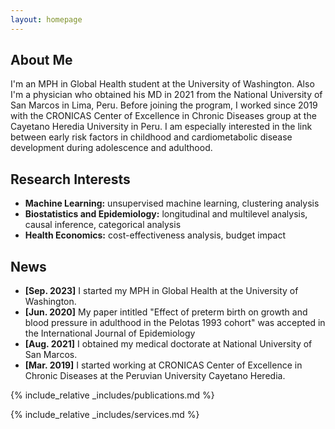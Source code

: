 ```yaml
---
layout: homepage
---
```


## About Me

I'm an MPH in Global Health student at the University of Washington. Also I'm a physician who obtained his MD in 2021 from the National University of San Marcos in Lima, Peru. Before joining the program, I worked since 2019 with the CRONICAS Center of Excellence in Chronic Diseases group at the Cayetano Heredia University in Peru. I am especially interested in the link between early risk factors in childhood and cardiometabolic disease development during adolescence and adulthood. 

## Research Interests

- **Machine Learning:** unsupervised machine learning, clustering analysis
- **Biostatistics and Epidemiology:** longitudinal and multilevel analysis, causal inference, categorical analysis
- **Health Economics:** cost-effectiveness analysis, budget impact

## News

- **[Sep. 2023]** I started my MPH in Global Health at the University of Washington.
- **[Jun. 2020]** My paper intitled "Effect of preterm birth on growth and blood pressure in adulthood in the Pelotas 1993 cohort" was accepted in the International Journal of Epidemiology
- **[Aug. 2021]** I obtained my medical doctorate at National University of San Marcos.
- **[Mar. 2019]** I started working at CRONICAS Center of Excellence in Chronic Diseases at the Peruvian University Cayetano Heredia.

{% include_relative _includes/publications.md %}

{% include_relative _includes/services.md %}
